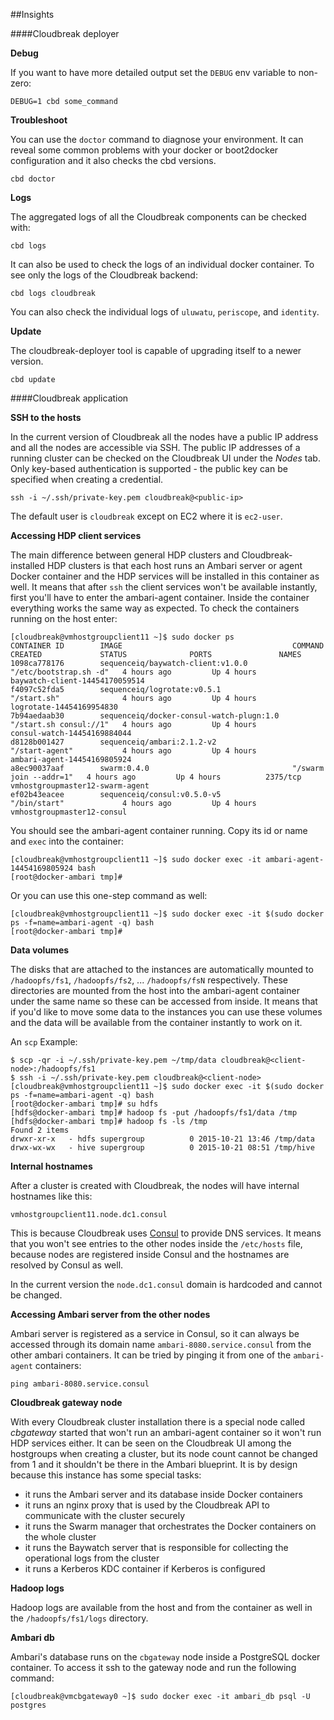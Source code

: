 ##Insights

####Cloudbreak deployer

**Debug**

If you want to have more detailed output set the `DEBUG` env variable to non-zero:

```
DEBUG=1 cbd some_command
```

**Troubleshoot**

You can use the `doctor` command to diagnose your environment.
It can reveal some common problems with your docker or boot2docker configuration and it also checks the cbd versions.

```
cbd doctor
```

**Logs**

The aggregated logs of all the Cloudbreak components can be checked with:

```
cbd logs
```

It can also be used to check the logs of an individual docker container. To see only the logs of the Cloudbreak backend:

```
cbd logs cloudbreak
```

You can also check the individual logs of `uluwatu`, `periscope`, and `identity`.

**Update**

The cloudbreak-deployer tool is capable of upgrading itself to a newer version.

```
cbd update
```

####Cloudbreak application

**SSH to the hosts**

In the current version of Cloudbreak all the nodes have a public IP address and all the nodes are accessible via SSH.
The public IP addresses of a running cluster can be checked on the Cloudbreak UI under the *Nodes* tab.
Only key-based authentication is supported - the public key can be specified when creating a credential.

```
ssh -i ~/.ssh/private-key.pem cloudbreak@<public-ip>
```

The default user is `cloudbreak` except on EC2 where it is `ec2-user`.

**Accessing HDP client services**

The main difference between general HDP clusters and Cloudbreak-installed HDP clusters is that each host runs an Ambari server or agent Docker container and the HDP services will be installed in this container as well.
It means that after `ssh` the client services won't be available instantly, first you'll have to enter the ambari-agent container.
Inside the container everything works the same way as expected.
To check the containers running on the host enter:

```
[cloudbreak@vmhostgroupclient11 ~]$ sudo docker ps
CONTAINER ID        IMAGE                                      COMMAND                  CREATED             STATUS              PORTS               NAMES
1098ca778176        sequenceiq/baywatch-client:v1.0.0          "/etc/bootstrap.sh -d"   4 hours ago         Up 4 hours                              baywatch-client-14454170059514
f4097c52fda5        sequenceiq/logrotate:v0.5.1                "/start.sh"              4 hours ago         Up 4 hours                              logrotate-14454169954830
7b94aedaab30        sequenceiq/docker-consul-watch-plugn:1.0   "/start.sh consul://1"   4 hours ago         Up 4 hours                              consul-watch-14454169884044
d8128b001427        sequenceiq/ambari:2.1.2-v2                 "/start-agent"           4 hours ago         Up 4 hours                              ambari-agent-14454169805924
a8ec90037aaf        swarm:0.4.0                                "/swarm join --addr=1"   4 hours ago         Up 4 hours          2375/tcp            vmhostgroupmaster12-swarm-agent
ef02b43eacee        sequenceiq/consul:v0.5.0-v5                "/bin/start"             4 hours ago         Up 4 hours                              vmhostgroupmaster12-consul
```

You should see the ambari-agent container running. Copy its id or name and `exec` into the container:

```
[cloudbreak@vmhostgroupclient11 ~]$ sudo docker exec -it ambari-agent-14454169805924 bash
[root@docker-ambari tmp]#
```

Or you can use this one-step command as well:

```
[cloudbreak@vmhostgroupclient11 ~]$ sudo docker exec -it $(sudo docker ps -f=name=ambari-agent -q) bash
[root@docker-ambari tmp]#
```

**Data volumes**

The disks that are attached to the instances are automatically mounted to `/hadoopfs/fs1`, `/hadoopfs/fs2`, ... `/hadoopfs/fsN` respectively.
These directories are mounted from the host into the ambari-agent container under the same name so these can be accessed from inside.
It means that if you'd like to move some data to the instances you can use these volumes and the data will be available from the container instantly to work on it.

An `scp` Example:

```
$ scp -qr -i ~/.ssh/private-key.pem ~/tmp/data cloudbreak@<client-node>:/hadoopfs/fs1
$ ssh -i ~/.ssh/private-key.pem cloudbreak@<client-node>
[cloudbreak@vmhostgroupclient11 ~]$ sudo docker exec -it $(sudo docker ps -f=name=ambari-agent -q) bash
[root@docker-ambari tmp]# su hdfs
[hdfs@docker-ambari tmp]# hadoop fs -put /hadoopfs/fs1/data /tmp
[hdfs@docker-ambari tmp]# hadoop fs -ls /tmp
Found 2 items
drwxr-xr-x   - hdfs supergroup          0 2015-10-21 13:46 /tmp/data
drwx-wx-wx   - hive supergroup          0 2015-10-21 08:51 /tmp/hive
```

**Internal hostnames**

After a cluster is created with Cloudbreak, the nodes will have internal hostnames like this:

 ```vmhostgroupclient11.node.dc1.consul```

This is because Cloudbreak uses [Consul](https://www.consul.io) to provide DNS services.
It means that you won't see entries to the other nodes inside the `/etc/hosts` file, because nodes are registered inside Consul and the hostnames are resolved by Consul as well.

In the current version the `node.dc1.consul` domain is hardcoded and cannot be changed.

**Accessing Ambari server from the other nodes**

Ambari server is registered as a service in Consul, so it can always be accessed through its domain name `ambari-8080.service.consul` from the other ambari containers.
It can be tried by pinging it from one of the `ambari-agent` containers:

```
ping ambari-8080.service.consul
```

**Cloudbreak gateway node**

With every Cloudbreak cluster installation there is a special node called *cbgateway* started that won't run an ambari-agent container so it won't run HDP services either.
It can be seen on the Cloudbreak UI among the hostgroups when creating a cluster, but its node count cannot be changed from 1 and it shouldn't be there in the Ambari blueprint.
It is by design because this instance has some special tasks:

- it runs the Ambari server and its database inside Docker containers
- it runs an nginx proxy that is used by the Cloudbreak API to communicate with the cluster securely
- it runs the Swarm manager that orchestrates the Docker containers on the whole cluster
- it runs the Baywatch server that is responsible for collecting the operational logs from the cluster
- it runs a Kerberos KDC container if Kerberos is configured

**Hadoop logs**

Hadoop logs are available from the host and from the container as well in the `/hadoopfs/fs1/logs` directory.

**Ambari db**

Ambari's database runs on the `cbgateway` node inside a PostgreSQL docker container. To access it ssh to the gateway node and run the following command:

```
[cloudbreak@vmcbgateway0 ~]$ sudo docker exec -it ambari_db psql -U postgres
```